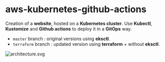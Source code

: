 # aws-kubernetes-github-actions

Creation of a **website**, hosted on a **Kubernetes cluster**. Use **Kubectl**, **Kustomize** and **Github actions** to deploy it in a **GitOps** way. 

- `master` branch : original versions using **eksctl**.
- `terraform` branch : updated version using **terraform** + without **eksctl**.

![architecture.svg](architecture.svg)
